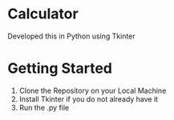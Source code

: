 # Calculator

Developed this in Python using Tkinter

# Getting Started

1. Clone the Repository on your Local Machine
2. Install Tkinter if you do not already have it
3. Run the .py file

